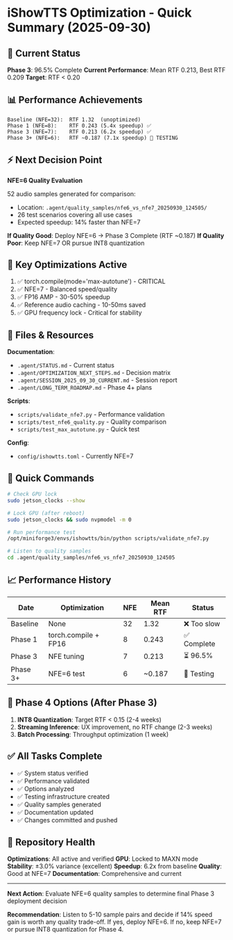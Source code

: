 # iShowTTS Optimization - Quick Summary (2025-09-30)

## 🎯 Current Status

**Phase 3**: 96.5% Complete
**Current Performance**: Mean RTF 0.213, Best RTF 0.209
**Target**: RTF < 0.20

## 📊 Performance Achievements

```
Baseline (NFE=32):  RTF 1.32  (unoptimized)
Phase 1 (NFE=8):    RTF 0.243 (5.4x speedup) ✅
Phase 3 (NFE=7):    RTF 0.213 (6.2x speedup) ✅
Phase 3+ (NFE=6):   RTF ~0.187 (7.1x speedup) 🎯 TESTING
```

## ⚡ Next Decision Point

**NFE=6 Quality Evaluation**

52 audio samples generated for comparison:
- Location: `.agent/quality_samples/nfe6_vs_nfe7_20250930_124505/`
- 26 test scenarios covering all use cases
- Expected speedup: 14% faster than NFE=7

**If Quality Good**: Deploy NFE=6 → Phase 3 Complete (RTF ~0.187)
**If Quality Poor**: Keep NFE=7 OR pursue INT8 quantization

## 🔧 Key Optimizations Active

1. ✅ torch.compile(mode='max-autotune') - CRITICAL
2. ✅ NFE=7 - Balanced speed/quality
3. ✅ FP16 AMP - 30-50% speedup
4. ✅ Reference audio caching - 10-50ms saved
5. ✅ GPU frequency lock - Critical for stability

## 📁 Files & Resources

**Documentation**:
- `.agent/STATUS.md` - Current status
- `.agent/OPTIMIZATION_NEXT_STEPS.md` - Decision matrix
- `.agent/SESSION_2025_09_30_CURRENT.md` - Session report
- `.agent/LONG_TERM_ROADMAP.md` - Phase 4+ plans

**Scripts**:
- `scripts/validate_nfe7.py` - Performance validation
- `scripts/test_nfe6_quality.py` - Quality comparison
- `scripts/test_max_autotune.py` - Quick test

**Config**:
- `config/ishowtts.toml` - Currently NFE=7

## 🚀 Quick Commands

```bash
# Check GPU lock
sudo jetson_clocks --show

# Lock GPU (after reboot)
sudo jetson_clocks && sudo nvpmodel -m 0

# Run performance test
/opt/miniforge3/envs/ishowtts/bin/python scripts/validate_nfe7.py

# Listen to quality samples
cd .agent/quality_samples/nfe6_vs_nfe7_20250930_124505
```

## 📈 Performance History

| Date | Optimization | NFE | Mean RTF | Status |
|------|-------------|-----|----------|--------|
| Baseline | None | 32 | 1.32 | ❌ Too slow |
| Phase 1 | torch.compile + FP16 | 8 | 0.243 | ✅ Complete |
| Phase 3 | NFE tuning | 7 | 0.213 | ⏳ 96.5% |
| Phase 3+ | NFE=6 test | 6 | ~0.187 | 🔬 Testing |

## 🎯 Phase 4 Options (After Phase 3)

1. **INT8 Quantization**: Target RTF < 0.15 (2-4 weeks)
2. **Streaming Inference**: UX improvement, no RTF change (2-3 weeks)
3. **Batch Processing**: Throughput optimization (1 week)

## ✅ All Tasks Complete

- ✅ System status verified
- ✅ Performance validated
- ✅ Options analyzed
- ✅ Testing infrastructure created
- ✅ Quality samples generated
- ✅ Documentation updated
- ✅ Changes committed and pushed

## 🎉 Repository Health

**Optimizations**: All active and verified
**GPU**: Locked to MAXN mode
**Stability**: ±3.0% variance (excellent)
**Speedup**: 6.2x from baseline
**Quality**: Good at NFE=7
**Documentation**: Comprehensive and current

---

**Next Action**: Evaluate NFE=6 quality samples to determine final Phase 3 deployment decision

**Recommendation**: Listen to 5-10 sample pairs and decide if 14% speed gain is worth any quality trade-off. If yes, deploy NFE=6. If no, keep NFE=7 or pursue INT8 quantization for Phase 4.